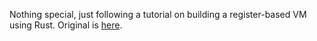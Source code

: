 Nothing special, just following a tutorial on building a register-based VM using Rust.
Original is [here](https://gitlab.com/subnetzero/iridium).
